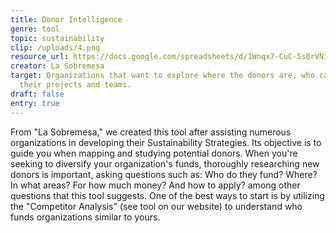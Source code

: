 ```yaml
---
title: Donor Intelligence
genre: tool
topic: sustainability
clip: /uploads/4.png
resource_url: https://docs.google.com/spreadsheets/d/1Wnqx7-CuC-5s0rVNitA_dYU5vLXttM5md1bANGvmj8c/edit#gid=0
creator: La Sobremesa
target: Organizations that want to explore where the donors are, who can finance
  their projects and teams.
draft: false
entry: true
---
```

<!--StartFragment-->

From "La Sobremesa," we created this tool after assisting numerous organizations in developing their Sustainability Strategies. Its objective is to guide you when mapping and studying potential donors. When you're seeking to diversify your organization's funds, thoroughly researching new donors is important, asking questions such as: Who do they fund? Where? In what areas? For how much money? And how to apply? among other questions that this tool suggests. One of the best ways to start is by utilizing the "Competitor Analysis" (see tool on our website) to understand who funds organizations similar to yours.

<!--EndFragment-->